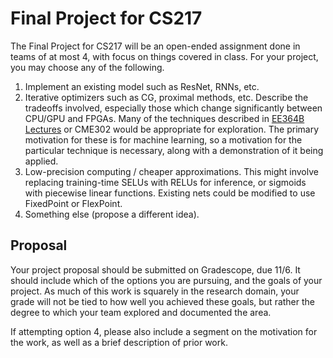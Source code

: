 # Final Project for CS217

The Final Project for CS217 will be an open-ended assignment done in teams
of at most 4, with focus on things covered in class. For your project, you may
choose any of the following.

  1. Implement an existing model such as ResNet, RNNs, etc.
  2. Iterative optimizers such as CG, proximal methods, etc.
  Describe the tradeoffs involved, especially those which change significantly
  between CPU/GPU and FPGAs. Many of the techniques described in [EE364B Lectures](http://web.stanford.edu/class/ee364b/lectures.html) or CME302 would be appropriate for exploration.
  The primary motivation for these is for machine learning, so a motivation for the particular technique is necessary,
  along with a demonstration of it being applied.
  3. Low-precision computing / cheaper approximations. This might involve
  replacing training-time SELUs with RELUs for inference, or sigmoids with
  piecewise linear functions. Existing nets could be modified to use FixedPoint
  or FlexPoint.
  4. Something else (propose a different idea).

## Proposal
Your project proposal should be submitted on Gradescope, due 11/6. It should
include which of the options you are pursuing, and the goals of your project.
As much of this work is squarely in the research domain, your grade will not be
tied to how well you achieved these goals, but rather the degree to which your
team explored and documented the area.

If attempting option 4, please also include a segment on the motivation for the
work, as well as a brief description of prior work.

